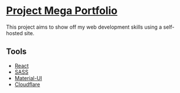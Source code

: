 # [Project Mega Portfolio](https://mega-portfolio.pages.dev/)

This project aims to show off my web development skills using a self-hosted site.

## Tools

* [React](https://reactjs.org/)
* [SASS](https://sass-lang.com/)
* [Material-UI](https://material-ui.com/)
* [Cloudflare](https://www.cloudflare.com/)
